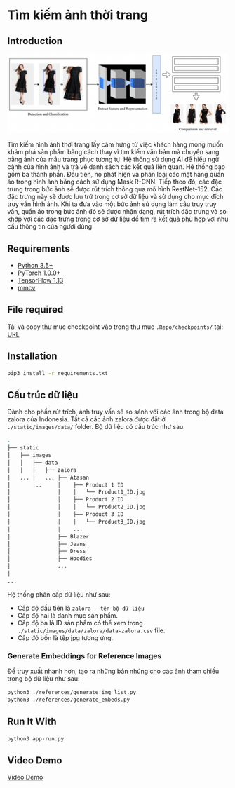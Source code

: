 # Tìm kiếm ảnh thời trang

## Introduction
![alt text](Repo/static/images/markdown/structure.PNG)

Tìm kiếm hình ảnh thời trang lấy cảm hứng từ việc khách hàng mong muốn khám phá sản phẩm bằng cách thay vì tìm kiếm văn bản mà chuyển sang bằng ảnh của mẫu trang phục tương tự. Hệ thống sử dụng AI để hiểu ngữ cảnh của hình ảnh và trả về danh sách các kết quả liên quan. Hệ thống bao gồm ba thành phần. Đầu tiên, nó phát hiện và phân loại các mặt hàng quần áo trong hình ảnh bằng cách sử dụng Mask R-CNN. Tiếp theo đó, các đặc trưng trong bức ảnh sẽ được rút trích thông qua mô hình RestNet-152. Các đặc trưng này sẽ được lưu trữ trong cơ sở dữ liệu và sử dụng cho mục đích truy vấn hình ảnh. Khi ta đưa vào một bức ảnh sử dụng làm câu truy truy vấn, quần áo trong bức ảnh đó sẽ được nhận dạng, rút trích đặc trưng và so khớp với các đặc trưng trong cơ sở dữ liệu để tìm ra kết quả phù hợp với nhu cầu thông tin của người dùng.

## Requirements

- [Python 3.5+](https://www.python.org/)
- [PyTorch 1.0.0+](https://pytorch.org/)
- [TensorFlow 1.13](https://tensorflow.org/)
- [mmcv](https://github.com/open-mmlab/mmcv)

## File required
Tải và copy thư mục checkpoint vào trong thư mục `.Repo/checkpoints/` tại: [URL](https://drive.google.com/drive/folders/1_E4uHE4yL717teeR1oXEYBDXSlLl7Gjq?usp=sharing)

## Installation

```sh
pip3 install -r requirements.txt
```

## Cấu trúc dữ liệu
Dành cho phần rút trích, ảnh truy vấn sẽ so sánh với các ảnh trong bộ data zalora của Indonesia. Tất cả các ảnh zalora được đặt ở `./static/images/data/` folder. Bộ dữ liệu có cấu trúc như sau:
```sh
.
├── static
│   ├── images 
│   │   ├── data
│   │   │   ├── zalora
│   ... │   ... ├── Atasan
│       ...     │    ├── Product 1 ID
│               │    │   └── Product1_ID.jpg
│               │    ├── Product 2 ID
│               │    │   └── Product2_ID.jpg
│               │    ├── Product 3 ID 
│               │    │   └── Product3_ID.jpg
│               │    ...
│               ├── Blazer
│               ├── Jeans
│               ├── Dress
│               ├── Hoodies
│               ...
│     
...
```
Hệ thống phân cấp dữ liệu như sau:
- Cấp độ đầu tiên là `zalora - tên bộ dữ liệu`
- Cấp độ hai là danh mục sản phẩm. 
- Cấp độ ba là ID sản phẩm có thể xem trong `./static/images/data/zalora/data-zalora.csv` file. 
- Cấp độ bốn là tệp jpg tương ứng.

### Generate Embeddings for Reference Images
Để truy xuất nhanh hơn, tạo ra những bản nhúng cho các ảnh tham chiếu trong bộ dữ liệu như sau:
```sh
python3 ./references/generate_img_list.py
python3 ./references/generate_embeds.py
```

## Run It With
```sh
python3 app-run.py
```

## Video Demo
[Video Demo](.Repo/demo.mov)
